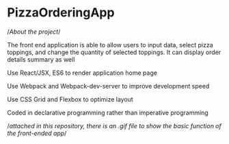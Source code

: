 # PizzaOrderingApp

/*About the project*/

The front end application is able to allow users to input data, select pizza toppings, and change the quantity of selected toppings. It can display order details summary as well

Use React/JSX, ES6 to render application home page

Use Webpack and Webpack-dev-server to improve development speed

Use CSS Grid and Flexbox to optimize layout

Coded in declarative programming rather than imperative programming

/*attached in this repository, there is an .gif file to show the basic function of the front-ended app*/
